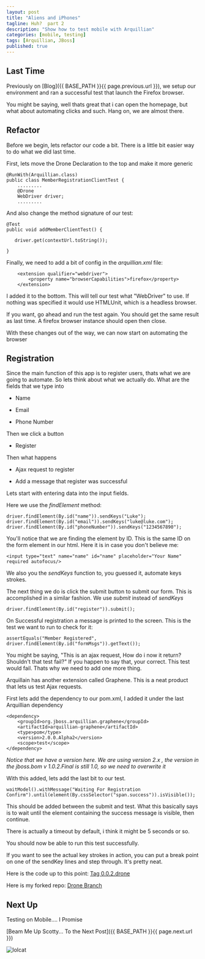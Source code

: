 ```yaml
---
layout: post
title: "Aliens and iPhones"
tagline: Huh?  part 2
description: "Show how to test mobile with Arquillian"
categories: [mobile, testing]
tags: [Arquillian, JBoss]
published: true
---
```




## Last Time

Previously on [Blog]({{ BASE_PATH }}{{ page.previous.url }}), we setup our environment and ran a successful test that launch the Firefox browser.

You might be saying, well thats great that i can open the homepage,  but what about automating clicks and such.  Hang on,  we are almost there.

## Refactor

Before we begin,  lets refactor our code a bit.  There is a little bit easier way to do what we did last time.

First, lets move the Drone Declaration to the top and make it more generic


    @RunWith(Arquillian.class)
    public class MemberRegistrationClientTest {
        .........
        @Drone
        WebDriver driver;
        .........


And also change the method signature of our test:

    @Test
    public void addMemberClientTest() {

       driver.get(contextUrl.toString());

    }


Finally,  we need to add a bit of config in the *arquillian.xml* file:


        <extension qualifier="webdriver">
            <property name="browserCapabilities">firefox</property>
        </extension>


I added it to the bottom.  This will tell our test what "WebDriver" to use.  If nothing was specified it would use HTMLUnit, which is a headless browser.

If you want, go ahead and run the test again.  You should get the same result as last time.  A firefox browser instance should open then close.


With these changes out of the way, we can now start on automating the browser

## Registration

Since the main function of this app is to register users, thats what we are going to automate.  So lets think about what we actually do.  What are the fields that we type into

* Name

* Email

* Phone Number

Then we click a button

* Register

Then what happens

* Ajax request to register

* Add a message that register was successful


Lets start with entering data into the input fields.

Here we use the *findElement* method:

    driver.findElement(By.id("name")).sendKeys("Luke");
    driver.findElement(By.id("email")).sendKeys("luke@luke.com");
    driver.findElement(By.id("phoneNumber")).sendKeys("1234567890");


You'll notice that we are finding the element by ID.  This is the same ID on the form element in our html.  Here it is in case you don't believe me:

    <input type="text" name="name" id="name" placeholder="Your Name" required autofocus/>


We also you the *sendKeys* function to, you guessed it, automate keys strokes.


The next thing we do is click the submit button to submit our form.  This is accomplished in a similar fashion.  We use *submit* instead of *sendKeys*

    driver.findElement(By.id("register")).submit();


On Successful registration a message is printed to the screen.  This is the test we want to run to check for it:

    assertEquals("Member Registered", driver.findElement(By.id("formMsgs")).getText());


You might be saying, "This is an ajax request,  How do i now it return?  Shouldn't that test fail?"  If you happen to say that, your correct.  This test would fail.  Thats why we need to add one more thing.

Arquillain has another extension called Graphene.  This is a neat product that lets us test Ajax requests.

First lets add the dependency to our pom.xml,  I added it under the last Arquillian dependency

    <dependency>
        <groupId>org.jboss.arquillian.graphene</groupId>
        <artifactId>arquillian-graphene</artifactId>
        <type>pom</type>
        <version>2.0.0.Alpha2</version>
        <scope>test</scope>
    </dependency>


*Notice that we have a version here.  We are using version 2.x , the version in the jboss.bom v 1.0.2.Final is still 1.0, so we need to overwrite it*

With this added, lets add the last bit to our test.

    waitModel().withMessage("Waiting For Registration Confirm").until(element(By.cssSelector("span.success")).isVisible());

This should be added between the submit and test.  What this basically says is to wait until the element containing the success message is visible,  then continue.

There is actually a timeout by default,  i think it might be 5 seconds or so.


You should now be able to run this test successfully.

If you want to see the actual key strokes in action,  you can put a break point on one of the sendKey lines and step through.  It's pretty neat.


Here is the code up to this point: [Tag 0.0.2.drone](https://github.com/lholmquist/as-quickstarts/archive/0.0.2.drone.zip)

Here is my forked repo: [Drone Branch](https://github.com/lholmquist/as-quickstarts/tree/drone)


## Next Up

Testing on Mobile.... I Promise

[Beam Me Up Scotty... To the Next Post]({{ BASE_PATH }}{{ page.next.url }})


![lolcat](http://i.chzbgr.com/completestore/2009/8/6/128940682356485244.jpg)
